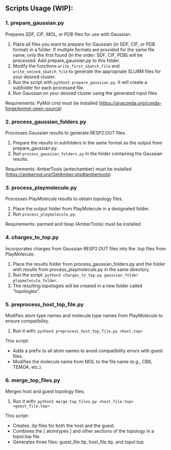 ## Scripts Usage (WIP):

### 1. prepare_gaussian.py
Prepares SDF, CIF, MOL, or PDB files for use with Gaussian.
1. Place all files you want to prepare for Gaussian (in SDF, CIF, or PDB format) in a folder. If multiple formats are provided for the same file name, only the first found (in the order: SDF, CIF, PDB) will be processed. Add prepare_gaussian.py to this folder.
2. Modify the functions `write_first_sbatch_file` and `write_second_sbatch_file` to generate the appropriate SLURM files for your desired cluster.
3. Run the script with `python3 prepare_gaussian.py`. It will create a subfolder for each processed file.
4. Run Gaussian on your desired cluster using the generated input files.

Requirements: PyMol cmd must be installed (https://anaconda.org/conda-forge/pymol-open-source)

### 2. process_gaussian_folders.py
Processes Gaussian results to generate RESP2.OUT files.
1. Prepare the results in subfolders in the same format as the output from prepare_gaussian.py.
2. Run `process_gaussian_folders.py` in the folder containing the Gaussian results.

Requirements: AmberTools (antechamber) must be installed (https://ambermd.org/GetAmber.php#ambertools)

### 3. process_playmolecule.py
Processes PlayMolecule results to obtain topology files.
1. Place the output folder from PlayMolecule in a designated folder.
2. Run `process_playmolecule.py`.

Requirements: parmed and tleap (AmberTools) must be installed

### 4. charges_to_top.py
Incorporates charges from Gaussian RESP2.OUT files into the .top files from PlayMolecule.
1. Place the results folder from process_gaussian_folders.py and the folder with results from process_playmolecule.py in the same directory.
2. Run the script: `python3 charges_to_top.py gaussian_folder playmolecule_folder`.
3. The resulting topologies will be created in a new folder called "topologies".

### 5. preprocess_host_top_file.py
Modifies atom type names and molecule type names from PlayMolecule to ensure compatibility.
1. Run it with: `python3 preprocess_host_top_file.py <host.top>`

This script:
- Adds a prefix to all atom names to avoid compatibility errors with guest files.
- Modifies the molecule name from MOL to the file name (e.g., CB8, TEMOA, etc.).

### 6. merge_top_files.py
Merges host and guest topology files.
1. Run it with: `python3 merge_top_files.py <host_file.top> <guest_file.top>`

This script:
- Creates .itp files for both the host and the guest.
- Combines the [ atomtypes ] and other sections of the topology in a topol.top file.
- Generates three files: guest_file.itp, host_file.itp, and topol.top.

